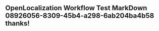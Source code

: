 <properties
ms.topic="hero-topic"
ms.test1="hero-topic"
ms.test2="test"/>


## OpenLocalization Workflow Test MarkDown 08926056-8309-45b4-a298-6ab204ba4b58 thanks!



<!--HONumber=Jul16_HO4-->


